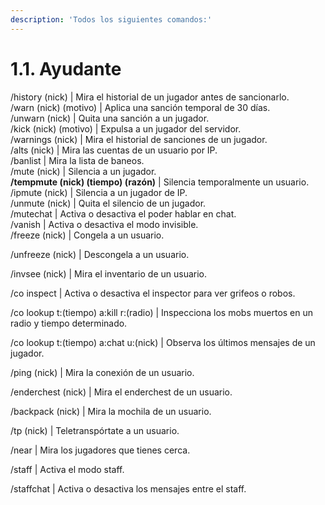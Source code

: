 ```yaml
---
description: 'Todos los siguientes comandos:'
---
```


# 1.1. Ayudante

/history (nick) | Mira el historial de un jugador antes de sancionarlo.\
/warn (nick) (motivo) | Aplica una sanción temporal de 30 días.\
/unwarn (nick) | Quita una sanción a un jugador.\
/kick (nick) (motivo) | Expulsa a un jugador del servidor.\
/warnings (nick) | Mira el historial de sanciones de un jugador.\
/alts (nick) | Mira las cuentas de un usuario por IP.\
/banlist | Mira la lista de baneos.\
/mute (nick) | Silencia a un jugador. \
**/tempmute (nick) (tiempo) (razón)** | Silencia temporalmente un usuario.\
/ipmute (nick) | Silencia a un jugador de IP. \
/unmute (nick) | Quita el silencio de un jugador. \
/mutechat | Activa o desactiva el poder hablar en chat. \
/vanish | Activa o desactiva el modo invisible. \
/freeze (nick) | Congela a un usuario.&#x20;

/unfreeze (nick) | Descongela a un usuario.&#x20;

/invsee (nick) | Mira el inventario de un usuario.&#x20;

/co inspect | Activa o desactiva el inspector para ver grifeos o robos.&#x20;

/co lookup t:(tiempo) a:kill r:(radio) | Inspecciona los mobs muertos en un radio y tiempo determinado.&#x20;

/co lookup t:(tiempo) a:chat u:(nick) | Observa los últimos mensajes de un jugador.

/ping (nick) | Mira la conexión de un usuario.&#x20;

/enderchest (nick) | Mira el enderchest de un usuario.&#x20;

/backpack (nick) | Mira la mochila de un usuario.&#x20;

/tp (nick) | Teletranspórtate a un usuario.&#x20;

/near | Mira los jugadores que tienes cerca.&#x20;

/staff | Activa el modo staff.&#x20;

/staffchat | Activa o desactiva los mensajes entre el staff.
